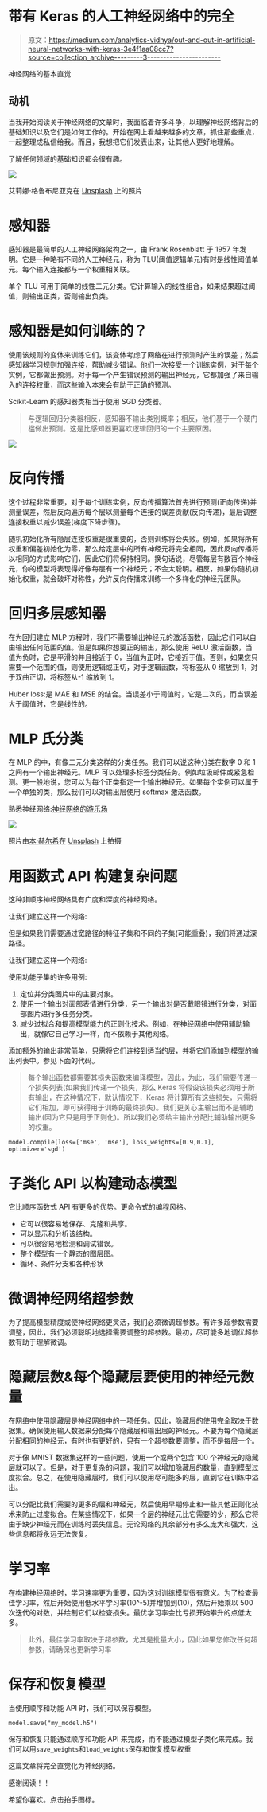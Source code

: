 # 带有 Keras 的人工神经网络中的完全

> 原文：<https://medium.com/analytics-vidhya/out-and-out-in-artificial-neural-networks-with-keras-3e4f1aa08cc7?source=collection_archive---------3----------------------->

神经网络的基本直觉

## 动机

当我开始阅读关于神经网络的文章时，我面临着许多斗争，以理解神经网络背后的基础知识以及它们是如何工作的。开始在网上看越来越多的文章，抓住那些重点，一起整理成私信给我。而且，我想把它们发表出来，让其他人更好地理解。

了解任何领域的基础知识都会很有趣。

![](img/964aae154fb691faa6c73895a79bede5.png)

艾莉娜·格鲁布尼亚克在 [Unsplash](https://unsplash.com?utm_source=medium&utm_medium=referral) 上的照片

# 感知器

感知器是最简单的人工神经网络架构之一，由 Frank Rosenblatt 于 1957 年发明。它是一种略有不同的人工神经元，称为 TLU(阈值逻辑单元)有时是线性阈值单元。每个输入连接都与一个权重相关联。

单个 TLU 可用于简单的线性二元分类。它计算输入的线性组合，如果结果超过阈值，则输出正类，否则输出负类。

# 感知器是如何训练的？

使用该规则的变体来训练它们，该变体考虑了网络在进行预测时产生的误差；然后感知器学习规则加强连接，帮助减少错误。他们一次接受一个训练实例，对于每个实例，它都做出预测。对于每一个产生错误预测的输出神经元，它都加强了来自输入的连接权重，而这些输入本来会有助于正确的预测。

Scikit-Learn 的感知器类相当于使用 SGD 分类器。

> 与逻辑回归分类器相反，感知器不输出类别概率；相反，他们基于一个硬门槛做出预测。这是比感知器更喜欢逻辑回归的一个主要原因。

![](img/e4d37593305cd8b6ef823b6089769b63.png)

# 反向传播

这个过程非常重要，对于每个训练实例，反向传播算法首先进行预测(正向传递)并测量误差，然后反向遍历每个层以测量每个连接的误差贡献(反向传递)，最后调整连接权重以减少误差(梯度下降步骤)。

随机初始化所有隐层连接权重是很重要的，否则训练将会失败。例如，如果将所有权重和偏差初始化为零，那么给定层中的所有神经元将完全相同，因此反向传播将以相同的方式影响它们，因此它们将保持相同。换句话说，尽管每层有数百个神经元，你的模型将表现得好像每层有一个神经元；不会太聪明。相反，如果你随机初始化权重，就会破坏对称性，允许反向传播来训练一个多样化的神经元团队。

# 回归多层感知器

在为回归建立 MLP 方程时，我们不需要输出神经元的激活函数，因此它们可以自由输出任何范围的值。但是如果你想要正的输出，那么使用 ReLU 激活函数，当值为负时，它是平滑的并且接近于 0，当值为正时，它接近于值。否则，如果您只需要一个范围的值，则使用逻辑或正切，对于逻辑函数，将标签从 0 缩放到 1，对于双曲正切，将标签从-1 缩放到 1。

Huber loss:是 MAE 和 MSE 的结合。当误差小于阈值时，它是二次的，而当误差大于阈值时，它是线性的。

# MLP 氏分类

在 MLP 的中，有像二元分类这样的分类任务。我们可以说这种分类在数字 0 和 1 之间有一个输出神经元。MLP 可以处理多标签分类任务。例如垃圾邮件或紧急检测。更一般地说，您可以为每个正类指定一个输出神经元。如果每个实例可以属于一个单独的类，那么我们可以对输出层使用 softmax 激活函数。

熟悉神经网络:[神经网络的游乐场](http://playground.tensorflow.org/)

![](img/69a17c5fccede4ae9941fcbafdf70a2a.png)

照片由[本·赫尔希](https://unsplash.com/@benhershey?utm_source=medium&utm_medium=referral)在 [Unsplash](https://unsplash.com?utm_source=medium&utm_medium=referral) 上拍摄

# 用函数式 API 构建复杂问题

这种非顺序神经网络具有广度和深度的神经网络。

让我们建立这样一个网络:

但是如果我们需要通过宽路径的特征子集和不同的子集(可能重叠)，我们将通过深路径。

让我们建立这样一个网络:

使用功能子集的许多用例:

1.  定位并分类图片中的主要对象。
2.  使用一个输出对面部表情进行分类，另一个输出对是否戴眼镜进行分类，对面部图片进行多任务分类。
3.  减少过拟合和提高模型能力的正则化技术。例如，在神经网络中使用辅助输出，就像它自己学习一样，而不依赖于其他网络。

添加额外的输出非常简单，只需将它们连接到适当的层，并将它们添加到模型的输出列表中。参见下面的代码。

> 每个输出函数都需要其损失函数来编译模型，因此，为此，我们需要传递一个损失列表(如果我们传递一个损失，那么 Keras 将假设该损失必须用于所有输出，在这种情况下，默认情况下，Keras 将计算所有这些损失，只需将它们相加，即可获得用于训练的最终损失)。我们更关心主输出而不是辅助输出(因为它只是用于正则化)。所以我们必须给主输出分配比辅助输出更多的权重。

```
model.compile(loss=['mse', 'mse'], loss_weights=[0.9,0.1], optimizer='sgd')
```

# 子类化 API 以构建动态模型

它比顺序函数式 API 有更多的优势。更命令式的编程风格。

*   它可以很容易地保存、克隆和共享。
*   可以显示和分析该结构。
*   可以很容易地检测和调试错误。
*   整个模型有一个静态的图层图。
*   循环、条件分支和各种形状

# 微调神经网络超参数

为了提高模型精度或使神经网络更灵活，我们必须微调超参数。有许多超参数需要调整，因此，我们必须聪明地选择需要调整的超参数。最初，尽可能多地调优超参数有助于理解微调。

# 隐藏层数&每个隐藏层要使用的神经元数量

在网络中使用隐藏层是神经网络中的一项任务。因此，隐藏层的使用完全取决于数据集。确保使用输入数据来分配每个隐藏层和输出层的神经元。不要为每个隐藏层分配相同的神经元，有时也有更好的，只有一个超参数要调整，而不是每层一个。

对于像 MNIST 数据集这样的一些问题，使用一个或两个包含 100 个神经元的隐藏层就可以了。但是，对于更复杂的问题，我们可以增加隐藏层的数量，直到模型过度拟合。总之，在使用隐藏层时，我们可以使用尽可能多的层，直到它在训练中溢出。

可以分配比我们需要的更多的层和神经元，然后使用早期停止和一些其他正则化技术来防止过度拟合。在某些情况下，如果一个层的神经元比它需要的少，那么它将由于缺少神经元而在训练时丢失信息。无论网络的其余部分有多么庞大和强大，这些信息都将永远无法恢复。

# 学习率

在构建神经网络时，学习速率更为重要，因为这对训练模型很有意义。为了检查最佳学习率，然后开始使用低水平学习率(10^-5)并增加到(10)，然后开始乘以 500 次迭代的对数，并绘制它们以检查损失。最优学习率会比亏损开始攀升的点低太多。

> 此外，最佳学习率取决于超参数，尤其是批量大小，因此如果您修改任何超参数，请确保也更新学习率

# 保存和恢复模型

当使用顺序和功能 API 时，我们可以保存模型。

```
model.save("my_model.h5")
```

保存和恢复只能通过顺序和功能 API 来完成，而不能通过模型子类化来完成。我们可以用`save_weights`和`load_weights`保存和恢复模型权重

这篇文章将完全直觉化为神经网络。

感谢阅读！！

希望你喜欢。点击拍手图标。